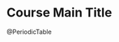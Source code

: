 <!--
author:   Your Name

email:    your@mail.org

version:  0.0.1

language: en

narrator: US English Female

comment:  Try to write a short comment about
          your course, multiline is also okay.

attribute: This LiaScript macro is based on the implementation of [Bowserinator](https://github.com/Bowserinator/Periodic-Table-JSON). The original example can be found at [CodePen](https://codepen.io/aardrian/pen/NmoQdN).

PeriodicTable: @PeriodicTable.withStyle("width: 100%; height: 600px; border: 0; overflow: hidden;")

PeriodicTable.withStyle: <iframe src="https://liatemplates.github.io/PeriodicTable/index.html" style=@0></iframe>

-->


# Course Main Title

@PeriodicTable
